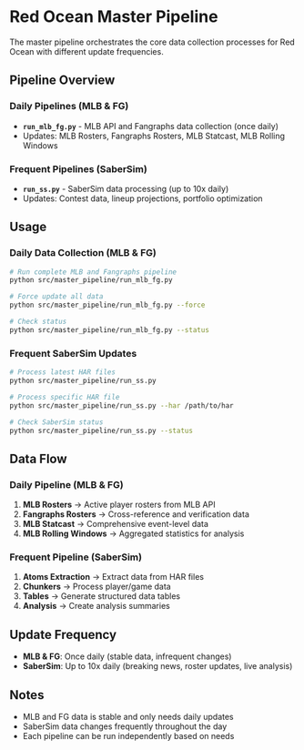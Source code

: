 # Red Ocean Master Pipeline

The master pipeline orchestrates the core data collection processes for Red Ocean with different update frequencies.

## Pipeline Overview

### Daily Pipelines (MLB & FG)
- **`run_mlb_fg.py`** - MLB API and Fangraphs data collection (once daily)
- Updates: MLB Rosters, Fangraphs Rosters, MLB Statcast, MLB Rolling Windows

### Frequent Pipelines (SaberSim)
- **`run_ss.py`** - SaberSim data processing (up to 10x daily)
- Updates: Contest data, lineup projections, portfolio optimization

## Usage

### Daily Data Collection (MLB & FG)
```bash
# Run complete MLB and Fangraphs pipeline
python src/master_pipeline/run_mlb_fg.py

# Force update all data
python src/master_pipeline/run_mlb_fg.py --force

# Check status
python src/master_pipeline/run_mlb_fg.py --status
```

### Frequent SaberSim Updates
```bash
# Process latest HAR files
python src/master_pipeline/run_ss.py

# Process specific HAR file
python src/master_pipeline/run_ss.py --har /path/to/har

# Check SaberSim status
python src/master_pipeline/run_ss.py --status
```

## Data Flow

### Daily Pipeline (MLB & FG)
1. **MLB Rosters** → Active player rosters from MLB API
2. **Fangraphs Rosters** → Cross-reference and verification data
3. **MLB Statcast** → Comprehensive event-level data
4. **MLB Rolling Windows** → Aggregated statistics for analysis

### Frequent Pipeline (SaberSim)
1. **Atoms Extraction** → Extract data from HAR files
2. **Chunkers** → Process player/game data
3. **Tables** → Generate structured data tables
4. **Analysis** → Create analysis summaries

## Update Frequency

- **MLB & FG**: Once daily (stable data, infrequent changes)
- **SaberSim**: Up to 10x daily (breaking news, roster updates, live analysis)

## Notes

- MLB and FG data is stable and only needs daily updates
- SaberSim data changes frequently throughout the day
- Each pipeline can be run independently based on needs
